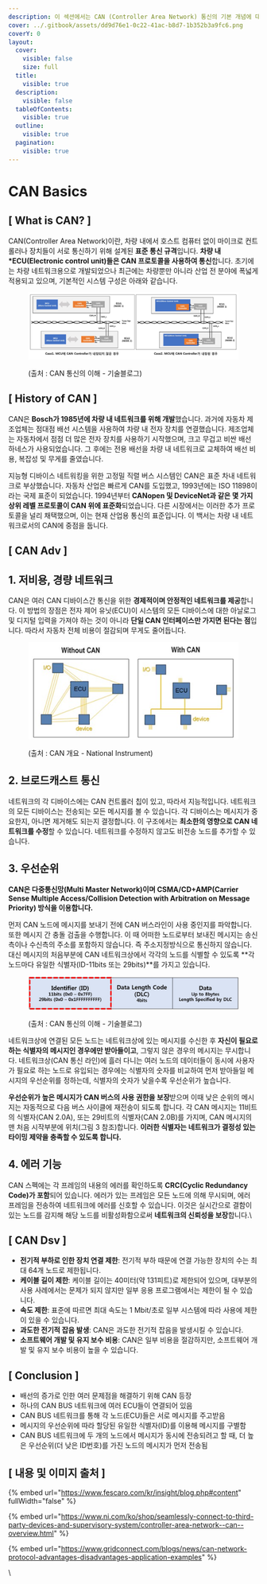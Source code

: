 ```yaml
---
description: 이 섹션에서는 CAN (Controller Area Network) 통신의 기본 개념에 대해 다룹니다.
cover: ../.gitbook/assets/dd9d76e1-0c22-41ac-b8d7-1b352b3a9fc6.png
coverY: 0
layout:
  cover:
    visible: false
    size: full
  title:
    visible: true
  description:
    visible: false
  tableOfContents:
    visible: true
  outline:
    visible: true
  pagination:
    visible: true
---
```


# CAN Basics

## \[ What is CAN? ]

CAN(Controller Area Network)이란, 차량 내에서 호스트 컴퓨터 없이 마이크로 컨트롤러나 장치들이 서로 통신하기 위해 설계된 **표준 통신 규격**입니다. **차량 내 \*ECU(Electronic control unit)들은 CAN 프로토콜을 사용하여 통신**합니다. 초기에는 차량 네트워크용으로 개발되었으나 최근에는 차량뿐만 아니라 산업 전 분야에 폭넓게 적용되고 있으며, 기본적인 시스템 구성은 아래와 같습니다.

<figure><img src="../.gitbook/assets/16659723440 (1).jpg" alt=""><figcaption><p>(출처 : CAN 통신의 이해 - 기술블로그)</p></figcaption></figure>

## \[ History of CAN ]

CAN은 **Bosch가 1985년에 차량 내 네트워크를 위해 개발**했습니다. 과거에 자동차 제조업체는 점대점 배선 시스템을 사용하여 차량 내 전자 장치를 연결했습니다. 제조업체는 자동차에서 점점 더 많은 전자 장치를 사용하기 시작했으며, 크고 무겁고 비싼 배선 하네스가 사용되었습니다. 그 후에는 전용 배선을 차량 내 네트워크로 교체하여 배선 비용, 복잡성 및 무게를 줄였습니다.&#x20;

지능형 디바이스 네트워킹을 위한 고정밀 직렬 버스 시스템인 CAN은 표준 차내 네트워크로 부상했습니다. 자동차 산업은 빠르게 CAN를 도입했고, 1993년에는 ISO 11898이라는 국제 표준이 되었습니다. 1994년부터 **CANopen 및 DeviceNet과 같은 몇 가지 상위 레벨 프로토콜이 CAN 위에 표준화**되었습니다. 다른 시장에서는 이러한 추가 프로토콜을 널리 채택했으며, 이는 현재 산업용 통신의 표준입니다. 이 백서는 차량 내 네트워크로서의 CAN에 중점을 둡니다.



## \[ CAN Adv ]

## 1. 저비용, 경량 네트워크

CAN은 여러 CAN 디바이스간 통신을 위한 **경제적이며 안정적인 네트워크를 제공**합니다. 이 방법의 장점은 전자 제어 유닛(ECU)이 시스템의 모든 디바이스에 대한 아날로그 및 디지털 입력을 가져야 하는 것이 아니라 **단일 CAN 인터페이스만 가지면 된다는 점**입니다. 따라서 자동차 전체 비용이 절감되며 무게도 줄어듭니다.&#x20;

<figure><img src="../.gitbook/assets/bd378304156.jpeg" alt=""><figcaption><p>(출처 : CAN 개요 - National Instrument)</p></figcaption></figure>

## 2. 브로드캐스트 통신

네트워크의 각 디바이스에는 CAN 컨트롤러 칩이 있고, 따라서 지능적입니다. 네트워크의 모든 디바이스는 전송되는 모든 메시지를 볼 수 있습니다. 각 디바이스는 메시지가 중요한지, 아니면 제거해도 되는지 결정합니다.  이 구조에서는 **최소한의 영향으로 CAN 네트워크를 수정**할 수 있습니다.  네트워크를 수정하지 않고도 비전송 노드를 추가할 수 있습니다.

## 3. 우선순위

**CAN은 다중통신망(Multi Master Network)이며 CSMA/CD+AMP(Carrier Sense Multiple Access/Collision Detection with Arbitration on Message Priority) 방식을 이용합니다.**&#x20;

먼저 CAN 노드에 메시지를 보내기 전에 CAN 버스라인이 사용 중인지를 파악합니다. 또한 메시지 간 충돌 검출을 수행합니다. 이 때 어떠한 노드로부터 보내진 메시지는 송신측이나 수신측의 주소를 포함하지 않습니다. 즉 주소지정방식으로 통신하지 않습니다. 대신 메시지의 처음부분에 CAN 네트워크상에서 각각의 노드를 식별할 수 있도록 **각 노드마다 유일한 식별자(ID-11bits 또는 29bits)**를 가지고 있습니다.&#x20;

<figure><img src="../.gitbook/assets/16659723950.jpg" alt=""><figcaption><p>(출처 : CAN 통신의 이해 - 기술블로그)</p></figcaption></figure>

네트워크상에 연결된 모든 노드는 네트워크상에 있는 메시지를 수신한 후 **자신이 필요로 하는 식별자의 메시지인 경우에만 받아들이고**, 그렇지 않은 경우의 메시지는 무시합니다. 네트워크상(CAN 통신 라인)에 흘러 다니는 여러 노드의 데이터들이 동시에 사용자가 필요로 하는 노드로 유입되는 경우에는 식별자의 숫자를 비교하여 먼저 받아들일 메시지의 우선순위를 정하는데, 식별자의 숫자가 낮을수록 우선순위가 높습니다.&#x20;

**우선순위가 높은 메시지가 CAN 버스의 사용 권한을 보장**받으며 이때 낮은 순위의 메시지는 자동적으로 다음 버스 사이클에 재전송이 되도록 합니다. 각 CAN 메시지는 11비트의 식별자(CAN 2.0A), 또는 29비트의 식별자(CAN 2.0B)를 가지며, CAN 메시지의 맨 처음 시작부분에 위치(그림 3 참조)합니다. **이러한 식별자는 네트워크가 결정성 있는 타이밍 제약을 충족할 수 있도록 합니다.**

## 4. 에러 기능

CAN 스펙에는 각 프레임의 내용의 에러를 확인하도록 **CRC(Cyclic Redundancy Code)가 포함**되어 있습니다.  에러가 있는 프레임은 모든 노드에 의해 무시되며, 에러 프레임을 전송하여 네트워크에 에러를 신호할 수 있습니다. 이것은 실시간으로 결함이 있는 노드를 감지해 해당 노드를 비활성화함으로써 **네트워크의 신뢰성을 보장**합니다.\


## \[ CAN Dsv ]

* **전기적 부하로 인한 장치 연결 제한**: 전기적 부하 때문에 연결 가능한 장치의 수는 최대 64개 노드로 제한됩니다.
* **케이블 길이 제한**: 케이블 길이는 40미터(약 131피트)로 제한되어 있으며, 대부분의 사용 사례에서는 문제가 되지 않지만 일부 응용 프로그램에서는 제한이 될 수 있습니다.
* **속도 제한**: 표준에 따르면 최대 속도는 1 Mbit/초로 일부 시스템에 따라 사용에 제한이 있을 수 있습니다.
* **과도한 전기적 잡음 발생**: CAN은 과도한 전기적 잡음을 발생시킬 수 있습니다.
* **소프트웨어 개발 및 유지 보수 비용**: CAN은 일부 비용을 절감하지만, 소프트웨어 개발 및 유지 보수 비용이 높을 수 있습니다.

##

## \[ Conclusion ]

* 배선의 증가로 인한 여러 문제점을 해결하기 위해 CAN 등장
* 하나의 CAN BUS 네트워크에 여러 ECU들이 연결되어 있음
* CAN BUS 네트워크를 통해 각 노드(ECU)들은 서로 메시지를 주고받음
* 메시지의 우선순위에 따라 할당된 유일한 식별자(ID)를 이용해 메시지를 구별함
* CAN BUS 네트워크에 두 개의 노드에서 메시지가 동시에 전송되려고 할 때, 더 높은 우선순위(더 낮은 ID번호)를 가진 노드의 메시지가 먼저 전송됨



## \[ 내용 및 이미지 출처 ]

{% embed url="https://www.fescaro.com/kr/insight/blog.php#content" fullWidth="false" %}

{% embed url="https://www.ni.com/ko/shop/seamlessly-connect-to-third-party-devices-and-supervisory-system/controller-area-network--can--overview.html" %}

{% embed url="https://www.gridconnect.com/blogs/news/can-network-protocol-advantages-disadvantages-application-examples" %}



\
